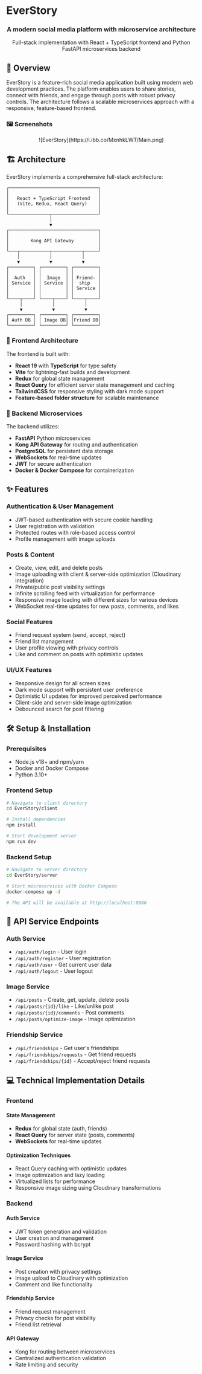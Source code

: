 ﻿# EverStory

<div align="center">
  <h3>A modern social media platform with microservice architecture</h3>
  <p>Full-stack implementation with React + TypeScript frontend and Python FastAPI microservices backend</p>
</div>

## 🌟 Overview

EverStory is a feature-rich social media application built using modern web development practices. The platform enables users to share stories, connect with friends, and engage through posts with robust privacy controls. The architecture follows a scalable microservices approach with a responsive, feature-based frontend.

### 🖼️ Screenshots

<div align="center">
  ![EverStory](https://i.ibb.co/MxnhkLWT/Main.png)
</div>

## 🏗️ Architecture

EverStory implements a comprehensive full-stack architecture:

```
┌─────────────────────────────────┐
│                                 │
│   React + TypeScript Frontend   │
│   (Vite, Redux, React Query)    │
│                                 │
└───────────────┬─────────────────┘
                │
                ▼
┌─────────────────────────────────┐
│                                 │
│        Kong API Gateway         │
│                                 │
└───┬───────────┬───────────┬─────┘
    │           │           │
    ▼           ▼           ▼
┌─────────┐ ┌─────────┐ ┌─────────┐
│         │ │         │ │         │
│  Auth   │ │  Image  │ │ Friend- │
│ Service │ │ Service │ │  ship   │
│         │ │         │ │ Service │
│         │ │         │ │         │
└────┬────┘ └────┬────┘ └────┬────┘
     │           │           │
     ▼           ▼           ▼
┌─────────┐ ┌─────────┐ ┌─────────┐
│ Auth DB │ │ Image DB│ │Friend DB│
└─────────┘ └─────────┘ └─────────┘
```

### 🚀 Frontend Architecture

The frontend is built with:
- **React 19** with **TypeScript** for type safety
- **Vite** for lightning-fast builds and development
- **Redux** for global state management
- **React Query** for efficient server state management and caching
- **TailwindCSS** for responsive styling with dark mode support
- **Feature-based folder structure** for scalable maintenance

### 🔧 Backend Microservices

The backend utilizes:
- **FastAPI** Python microservices
- **Kong API Gateway** for routing and authentication
- **PostgreSQL** for persistent data storage
- **WebSockets** for real-time updates
- **JWT** for secure authentication
- **Docker & Docker Compose** for containerization

## ✨ Features

### Authentication & User Management
- JWT-based authentication with secure cookie handling
- User registration with validation
- Protected routes with role-based access control
- Profile management with image uploads

### Posts & Content
- Create, view, edit, and delete posts
- Image uploading with client & server-side optimization (Cloudinary integration)
- Private/public post visibility settings
- Infinite scrolling feed with virtualization for performance
- Responsive image loading with different sizes for various devices
- WebSocket real-time updates for new posts, comments, and likes

### Social Features
- Friend request system (send, accept, reject)
- Friend list management
- User profile viewing with privacy controls
- Like and comment on posts with optimistic updates

### UI/UX Features
- Responsive design for all screen sizes
- Dark mode support with persistent user preference
- Optimistic UI updates for improved perceived performance
- Client-side and server-side image optimization
- Debounced search for post filtering

## 🛠️ Setup & Installation

### Prerequisites

- Node.js v18+ and npm/yarn
- Docker and Docker Compose
- Python 3.10+

### Frontend Setup

```bash
# Navigate to client directory
cd EverStory/client

# Install dependencies
npm install

# Start development server
npm run dev
```

### Backend Setup

```bash
# Navigate to server directory
cd EverStory/server

# Start microservices with Docker Compose
docker-compose up -d

# The API will be available at http://localhost:8080
```

## 🔑 API Service Endpoints

### Auth Service
- `/api/auth/login` - User login
- `/api/auth/register` - User registration
- `/api/auth/user` - Get current user data
- `/api/auth/logout` - User logout

### Image Service
- `/api/posts` - Create, get, update, delete posts
- `/api/posts/{id}/like` - Like/unlike post
- `/api/posts/{id}/comments` - Post comments
- `/api/posts/optimize-image` - Image optimization

### Friendship Service
- `/api/friendships` - Get user's friendships
- `/api/friendships/requests` - Get friend requests
- `/api/friendships/{id}` - Accept/reject friend requests

## 💻 Technical Implementation Details

### Frontend

#### State Management
- **Redux** for global state (auth, friends)
- **React Query** for server state (posts, comments)
- **WebSockets** for real-time updates

#### Optimization Techniques
- React Query caching with optimistic updates
- Image optimization and lazy loading
- Virtualized lists for performance
- Responsive image sizing using Cloudinary transformations

### Backend

#### Auth Service
- JWT token generation and validation
- User creation and management
- Password hashing with bcrypt

#### Image Service
- Post creation with privacy settings
- Image upload to Cloudinary with optimization
- Comment and like functionality

#### Friendship Service
- Friend request management
- Privacy checks for post visibility
- Friend list retrieval

#### API Gateway
- Kong for routing between microservices
- Centralized authentication validation
- Rate limiting and security
